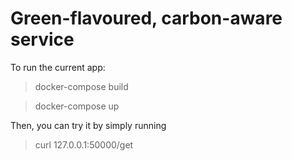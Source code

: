 # Green-flavoured, carbon-aware service
To run the current app: 
> docker-compose build

> docker-compose up

Then, you can try it by simply running

> curl 127.0.0.1:50000/get
